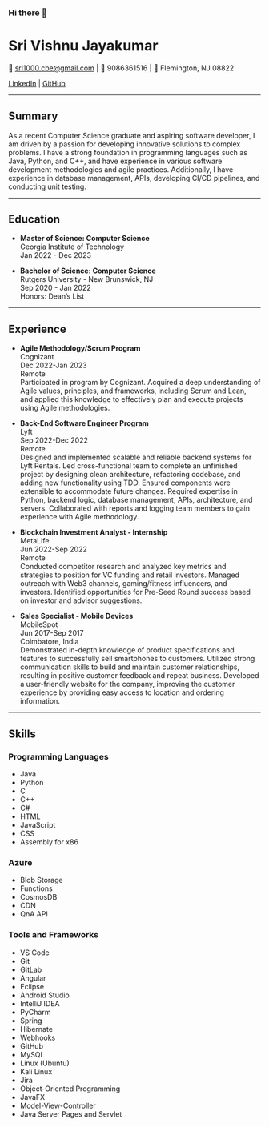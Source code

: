 ### Hi there 👋

# Sri Vishnu Jayakumar

📧 sri1000.cbe@gmail.com | 📱 9086361516 | 📍 Flemington, NJ 08822

[LinkedIn](https://www.linkedin.com/in/sri-vishnu-jayakumar-340788208/) | [GitHub](https://github.com/sree2344)

---

## Summary

As a recent Computer Science graduate and aspiring software developer, I am driven by a passion for developing innovative solutions to complex problems. I have a strong foundation in programming languages such as Java, Python, and C++, and have experience in various software development methodologies and agile practices. Additionally, I have experience in database management, APIs, developing CI/CD pipelines, and conducting unit testing.

---

## Education

- **Master of Science: Computer Science**\
  Georgia Institute of Technology\
  Jan 2022 - Dec 2023

- **Bachelor of Science: Computer Science**\
  Rutgers University - New Brunswick, NJ\
  Sep 2020 - Jan 2022\
  Honors: Dean’s List

---

## Experience

- **Agile Methodology/Scrum Program**\
  Cognizant\
  Dec 2022-Jan 2023\
  Remote\
  Participated in program by Cognizant. Acquired a deep understanding of Agile values, principles, and frameworks, including Scrum and Lean, and applied this knowledge to effectively plan and execute projects using Agile methodologies.

- **Back-End Software Engineer Program**\
  Lyft\
  Sep 2022-Dec 2022\
  Remote\
  Designed and implemented scalable and reliable backend systems for Lyft Rentals. Led cross-functional team to complete an unfinished project by designing clean architecture, refactoring codebase, and adding new functionality using TDD. Ensured components were extensible to accommodate future changes. Required expertise in Python, backend logic, database management, APIs, architecture, and servers. Collaborated with reports and logging team members to gain experience with Agile methodology.

- **Blockchain Investment Analyst - Internship**\
  MetaLife\
  Jun 2022-Sep 2022\
  Remote\
  Conducted competitor research and analyzed key metrics and strategies to position for VC funding and retail investors. Managed outreach with Web3 channels, gaming/fitness influencers, and investors. Identified opportunities for Pre-Seed Round success based on investor and advisor suggestions.

- **Sales Specialist - Mobile Devices**\
  MobileSpot\
  Jun 2017-Sep 2017\
  Coimbatore, India\
  Demonstrated in-depth knowledge of product specifications and features to successfully sell smartphones to customers. Utilized strong communication skills to build and maintain customer relationships, resulting in positive customer feedback and repeat business. Developed a user-friendly website for the company, improving the customer experience by providing easy access to location and ordering information.

---

## Skills

### Programming Languages

- Java
- Python
- C
- C++
- C#
- HTML
- JavaScript
- CSS
- Assembly for x86

### Azure

- Blob Storage
- Functions
- CosmosDB
- CDN
- QnA API

### Tools and Frameworks

- VS Code
- Git
- GitLab
- Angular
- Eclipse
- Android Studio
- IntelliJ IDEA
- PyCharm
- Spring
- Hibernate
- Webhooks
- GitHub
- MySQL
- Linux (Ubuntu)
- Kali Linux
- Jira
- Object-Oriented Programming
- JavaFX
- Model-View-Controller
- Java Server Pages and Servlet
